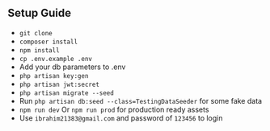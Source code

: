## Setup Guide

- `git clone`
- `composer install`
- `npm install`
- `cp .env.example .env`
- Add your db parameters to .env
- `php artisan key:gen`
- `php artisan jwt:secret`
- `php artisan migrate --seed`
-  Run `php artisan db:seed --class=TestingDataSeeder` for some fake data
- `npm run dev` Or `npm run prod` for production ready assets
- Use `ibrahim21383@gmail.com` and password of `123456` to login  
